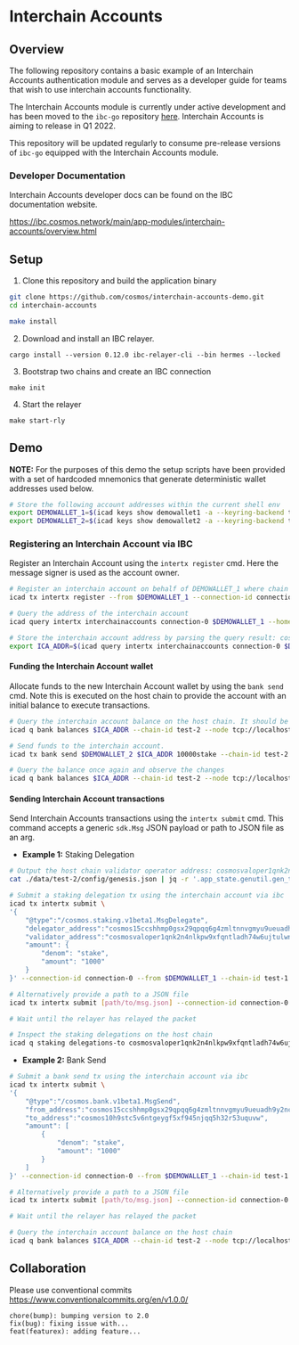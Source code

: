 # Interchain Accounts

## Overview 

The following repository contains a basic example of an Interchain Accounts authentication module and serves as a developer guide for teams that wish to use interchain accounts functionality.

The Interchain Accounts module is currently under active development and has been moved to the `ibc-go` repository [here](https://github.com/cosmos/ibc-go/tree/main/modules/apps/27-interchain-accounts). Interchain Accounts is aiming to release in Q1 2022.

This repository will be updated regularly to consume pre-release versions of `ibc-go` equipped with the Interchain Accounts module.

### Developer Documentation

Interchain Accounts developer docs can be found on the IBC documentation website.

https://ibc.cosmos.network/main/app-modules/interchain-accounts/overview.html

## Setup

1. Clone this repository and build the application binary

```bash
git clone https://github.com/cosmos/interchain-accounts-demo.git
cd interchain-accounts

make install 
```

2. Download and install an IBC relayer.
```
cargo install --version 0.12.0 ibc-relayer-cli --bin hermes --locked
```

3. Bootstrap two chains and create an IBC connection
```
make init
```

4. Start the relayer
```
make start-rly
```

## Demo

**NOTE:** For the purposes of this demo the setup scripts have been provided with a set of hardcoded mnemonics that generate deterministic wallet addresses used below.

```bash
# Store the following account addresses within the current shell env
export DEMOWALLET_1=$(icad keys show demowallet1 -a --keyring-backend test --home ./data/test-1) && echo $DEMOWALLET_1;
export DEMOWALLET_2=$(icad keys show demowallet2 -a --keyring-backend test --home ./data/test-2) && echo $DEMOWALLET_2;
```

### Registering an Interchain Account via IBC

Register an Interchain Account using the `intertx register` cmd. 
Here the message signer is used as the account owner.

```bash
# Register an interchain account on behalf of DEMOWALLET_1 where chain test-2 is the interchain accounts host
icad tx intertx register --from $DEMOWALLET_1 --connection-id connection-0 --chain-id test-1 --home ./data/test-1 --node tcp://localhost:16657 --keyring-backend test -y

# Query the address of the interchain account
icad query intertx interchainaccounts connection-0 $DEMOWALLET_1 --home ./data/test-1 --node tcp://localhost:16657

# Store the interchain account address by parsing the query result: cosmos1hd0f4u7zgptymmrn55h3hy20jv2u0ctdpq23cpe8m9pas8kzd87smtf8al
export ICA_ADDR=$(icad query intertx interchainaccounts connection-0 $DEMOWALLET_1 --home ./data/test-1 --node tcp://localhost:16657 -o json | jq -r '.interchain_account_address') && echo $ICA_ADDR
```

#### Funding the Interchain Account wallet

Allocate funds to the new Interchain Account wallet by using the `bank send` cmd.
Note this is executed on the host chain to provide the account with an initial balance to execute transactions.

```bash
# Query the interchain account balance on the host chain. It should be empty.
icad q bank balances $ICA_ADDR --chain-id test-2 --node tcp://localhost:26657

# Send funds to the interchain account.
icad tx bank send $DEMOWALLET_2 $ICA_ADDR 10000stake --chain-id test-2 --home ./data/test-2 --node tcp://localhost:26657 --keyring-backend test -y

# Query the balance once again and observe the changes
icad q bank balances $ICA_ADDR --chain-id test-2 --node tcp://localhost:26657
```

#### Sending Interchain Account transactions

Send Interchain Accounts transactions using the `intertx submit` cmd. 
This command accepts a generic `sdk.Msg` JSON payload or path to JSON file as an arg.

- **Example 1:** Staking Delegation

```bash
# Output the host chain validator operator address: cosmosvaloper1qnk2n4nlkpw9xfqntladh74w6ujtulwnmxnh3k
cat ./data/test-2/config/genesis.json | jq -r '.app_state.genutil.gen_txs[0].body.messages[0].validator_address'

# Submit a staking delegation tx using the interchain account via ibc
icad tx intertx submit \
'{
    "@type":"/cosmos.staking.v1beta1.MsgDelegate",
    "delegator_address":"cosmos15ccshhmp0gsx29qpqq6g4zmltnnvgmyu9ueuadh9y2nc5zj0szls5gtddz",
    "validator_address":"cosmosvaloper1qnk2n4nlkpw9xfqntladh74w6ujtulwnmxnh3k",
    "amount": {
        "denom": "stake",
        "amount": "1000"
    }
}' --connection-id connection-0 --from $DEMOWALLET_1 --chain-id test-1 --home ./data/test-1 --node tcp://localhost:16657 --keyring-backend test -y

# Alternatively provide a path to a JSON file
icad tx intertx submit [path/to/msg.json] --connection-id connection-0 --from $DEMOWALLET_1 --chain-id test-1 --home ./data/test-1 --node tcp://localhost:16657 --keyring-backend test -y

# Wait until the relayer has relayed the packet

# Inspect the staking delegations on the host chain
icad q staking delegations-to cosmosvaloper1qnk2n4nlkpw9xfqntladh74w6ujtulwnmxnh3k --home ./data/test-2 --node tcp://localhost:26657
```

- **Example 2:** Bank Send

```bash
# Submit a bank send tx using the interchain account via ibc
icad tx intertx submit \
'{
    "@type":"/cosmos.bank.v1beta1.MsgSend",
    "from_address":"cosmos15ccshhmp0gsx29qpqq6g4zmltnnvgmyu9ueuadh9y2nc5zj0szls5gtddz",
    "to_address":"cosmos10h9stc5v6ntgeygf5xf945njqq5h32r53uquvw",
    "amount": [
        {
            "denom": "stake",
            "amount": "1000"
        }
    ]
}' --connection-id connection-0 --from $DEMOWALLET_1 --chain-id test-1 --home ./data/test-1 --node tcp://localhost:16657 --keyring-backend test -y

# Alternatively provide a path to a JSON file
icad tx intertx submit [path/to/msg.json] --connection-id connection-0 --from $DEMOWALLET_1 --chain-id test-1 --home ./data/test-1 --node tcp://localhost:16657 --keyring-backend test -y

# Wait until the relayer has relayed the packet

# Query the interchain account balance on the host chain
icad q bank balances $ICA_ADDR --chain-id test-2 --node tcp://localhost:26657
```

## Collaboration

Please use conventional commits  https://www.conventionalcommits.org/en/v1.0.0/

```
chore(bump): bumping version to 2.0
fix(bug): fixing issue with...
feat(featurex): adding feature...
```
